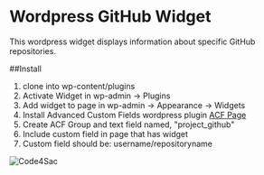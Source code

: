# Wordpress GitHub Widget
This wordpress widget displays information about specific GitHub repositories.

##Install
1. clone into wp-content/plugins
2. Activate Widget in wp-admin -> Plugins
3. Add widget to page in wp-admin -> Appearance -> Widgets
4. Install Advanced Custom Fields wordpress plugin [ACF Page](http://wordpress.org/plugins/advanced-custom-fields/)
5. Create ACF Group and text field named, "project_github"
6. Include custom field in page that has widget
7. Custom field should be: username/repositoryname


![Code4Sac](http://code4sac.org/coders/wp-content/uploads/cfs_black-e1377505352342.png "Code4Sac")
